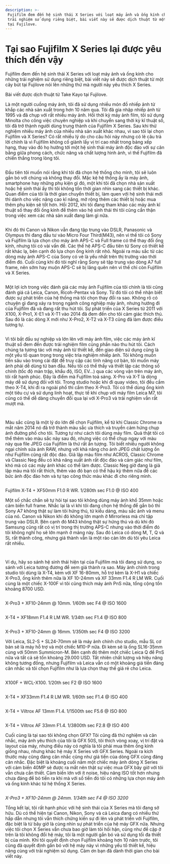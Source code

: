 ```yaml
---
description: >-
 Fujifilm đem đến hệ sinh thái X Series với loạt máy ảnh và ống kính cho những
 trải nghiệm sử dụng riêng biệt, bài viết này sẽ được dịch thuật từ một cây bút
 tại Fujilove.
---
```


# Tại sao Fujifilm X Series lại được yêu thích đến vậy

Fujifilm đem đến hệ sinh thái X Series với loạt máy ảnh và ống kính cho những trải nghiệm sử dụng riêng biệt, bài viết này sẽ được dịch thuật từ một cây bút tại Fujilove nói lên những thứ mà người này yêu thích X Series.

Bài viết được dịch thuật từ Take Kayo tại Fujilove.

Là một người cuồng máy ảnh, tôi đã sử dụng nhiều món đồ nhiếp ảnh từ khắp các nhà sản xuất trong hơn 10 năm qua. Tôi đã gia nhập nhiếp ảnh từ 1995 và đã chụp với rất nhiều máy ảnh. Hồi thời kỳ máy ảnh film, tôi sử dụng Minolta cho công việc chuyên nghiệp và khi chuyển sang thời kỳ kĩ thuật số, tôi đã trở thành người dùng trung thành của Fujifilm X Series. Sau khi thử nghiệm nhiều máy ảnh của nhiều nhà sản xuất khác nhau, vì sao tôi lại chọn Fujifilm và X Series? Có rất nhiều lý do cho câu hỏi này nhưng có lẽ câu trả lời chính là vì Fujifilm không cố giành lấy vị trí cao nhất trong bảng xếp hạng, thay vào đó họ hướng tới một hệ sinh thái máy ảnh độc đáo với sự cân bằng giữa phong cách, chức năng và chất lượng hình ảnh, vì thế Fujifilm đã chiến thắng trong lòng tôi.

<figure><img src="https://uploads-ssl.webflow.com/63f197dcac84aa46f4c59dfe/6437a6710485b36f4aa73ffb_Fujifilm-X-Series01.jpeg" alt=""><figcaption></figcaption></figure>

Đầu tiên tôi muốn nói rằng khi tôi đã chọn hệ thống cho mình, tôi sẽ luôn gắn bó với chúng và không thay đổi. Mặc kệ hệ thống ấy là máy ảnh, smartphone hay những phụ kiện gì đó, một khi tôi đã chọn nhà sản xuất hoặc hệ sinh thái ấy thì tôi không tốn thời gian nhìn sang các thiết bị khác. Quan điểm của tôi là thời gian chuyển thiết bị, làm quen với hệ sinh thái mới thì dành cho việc nâng cao kĩ năng, mở rộng thêm các thiết bị hoặc mua thêm phụ kiện sẽ tốt hơn. Hồi 2012, khi tôi đang tham khảo các máy ảnh kĩ thuật số thay đổi ống kính để thêm vào hệ sinh thái thì tôi cũng cẩn thận trong việc xem các nhà sản xuất đang làm gì nữa.

<figure><img src="https://uploads-ssl.webflow.com/63f197dcac84aa46f4c59dfe/6437a6735438ff15f31a398c_Fujifilm-X-Series03.jpeg" alt=""><figcaption></figcaption></figure>

Khi đó thì Canon và Nikon vẫn đang tập trung vào DSLR, Panasonic và Olympus thì đang đầu tư vào Micro Four Third(M43), nên vì thế tôi có Sony và Fujifilm là lựa chọn cho máy ảnh APS-C và Full frame có thể thay đổi ống kính, nhưng tôi có vài vấn đề. Các thế hệ APS-C đầu tiên từ Sony có thiết kế rất khác lạ, bên cạnh đó lựa chọn ống kính rất nhỏ. Ngoài ra màu sắc từ các dòng máy ảnh APS-C của Sony có vẻ là yếu nhất trên thị trường vào thời điểm đó. Cuối cùng khi đó tôi nghĩ rằng Sony sẽ tập trung vào dòng A7 full frame, nên sớm hay muộn APS-C sẽ bị lãng quên nên vì thế chỉ còn Fujifilm và X Series.

<figure><img src="https://uploads-ssl.webflow.com/63f197dcac84aa46f4c59dfe/6437a672c524926f8af28f7c_Fujifilm-X-Series04.jpeg" alt=""><figcaption></figcaption></figure>

Một lợi ích trong việc đánh giá các máy ảnh Fujifilm của tôi chính là tôi cũng đánh giá cả Leica, Canon, Ricoh-Pentax và Sony. Từ đó tôi có thể nhận biết được sự phát triển của hệ thống mà tôi chọn thay đổi ra sao. Không rõ có chuyện gì đang xảy ra trong ngành công nghiệp máy ảnh, nhưng hướng đi của Fujifilm đã và đang rất thu hút tôi. Sự phát triển của X Series từ 2011 với X100, X-Pro1, X-E1 và X-T1 vào 2014 đã đem đến cho tôi cảm giác thích thú. Sau đó là các dòng X mới như X-Pro2, X-T2 và X-T3 cũng đã làm được điều tương tự.

<figure><img src="https://uploads-ssl.webflow.com/63f197dcac84aa46f4c59dfe/6437a67119f659556cc7821e_Fujifilm-X-Series05.jpeg" alt=""><figcaption></figcaption></figure>

Vì tôi bắt đầu sự nghiệp và lớn lên với máy ảnh film, việc các máy ảnh kĩ thuật số đem đến được trải nghiệm film cũng phần nào thu hút tôi. Cách chúng ta tương tác với máy ảnh từ thiết kế, đến giao diện sử dụng cũng là một yếu tố quan trọng trong việc trỉa nghiệm nhiếp ảnh. Tôi không muốn tiến sâu vào trong cài đặt để truy cập các tính năng cơ bản, tôi muốn máy ảnh phải dễ dùng từ ban đầu. Nếu tôi có thể thấy và thiết lập các thông số chính (tốc độ màn trập, khẩu độ, ISO, EV…) qua các vòng vặn trên máy ảnh, tôi rất hạnh phúc. Đây là điểm mà Fujifilm toả sáng. X-Pro và X-T là dòng máy dễ sử dụng đối với tôi. Trong studio hoặc khi đi quay video, tôi đều cầm theo X-T4, khi đi ra ngoài phố thì cầm theo X-Pro3. Tôi có thể dùng ống kính một tiêu cự và sử dụng linh hoạt, thực tế khi chụp với máy film Leica M7, tôi cũng có thể dễ dàng chuyển đổi qua lại với X-Pro3 và trải nghiệm vẫn rất mượt mà.

<figure><img src="https://uploads-ssl.webflow.com/63f197dcac84aa46f4c59dfe/6437a672ac291d28b1d7a20e_Fujifilm-X-Series06.jpeg" alt=""><figcaption></figcaption></figure>

<figure><img src="https://uploads-ssl.webflow.com/63f197dcac84aa46f4c59dfe/6437a6714e5a5d02f4847d4b_Fujifilm-X-Series07.jpeg" alt=""><figcaption></figcaption></figure>

Màu sắc cũng là một lý do lớn để chọn Fujifilm, kể từ khi Classic Chrome ra mắt năm 2014 nó đã trở thành màu sắc ưa thích và truyền cảm hứng chụp ảnh đường phố cho tôi. Tương tự như cách tôi dùng máy film. Quả thật tôi có thể thêm vào màu sắc này sau đó, nhưng việc có thể chụp ngay với màu này qua file JPEG của Fujifilm là thứ rất ấn tượng. Tôi biết nhiều người không ngại chỉnh sửa ảnh RAW, nhưng với khả năng cho ảnh JPEG chất lượng ổn như Fujifilm cũng rất độc đáo. Giả lập màu film như ACROS, Classic Chrome và Classic Neg đều có khả năng xuất ảnh rất độc đáo và cảm giác như film, khó mà có các máy ảnh khác có thể làm được. Classic Neg giờ đang là giả lập màu mà tôi rất thích, thêm vào đó bạn có thể hậu kỳ thêm nữa để các bức ảnh độc đáo hơn và tự tạo công thức màu khác đi cho riêng mình.

<figure><img src="https://uploads-ssl.webflow.com/63f197dcac84aa46f4c59dfe/6437a672a0a3c3081e93df81_Fujifilm-X-Series08.jpeg" alt=""><figcaption></figcaption></figure>

Fujifilm X-T4 + XF50mm F1.0 R WR. 1/280th sec F1.0 @ ISO 400

Một số chắc chắn sẽ tự hỏi tại sao tôi không dùng máy ảnh khổ 35mm hoặc cảm biến full frame. Nhắc lại là vì khi tôi đang chọn hệ thống để gắn bó thì Sony A7 không thật sự làm tôi hứng thú, từ kiểu dáng, màu sắc ảnh và menu của nó. Canon và Nikon khi đó không lớn mạnh ở Mirrorless mà chỉ tập trung vào DSLR. Bên cạnh đó M43 không thật sự hứng thú và dù khi đó Samsung cũng rất có vị trí trong thị trường APS-C nhưng vào thời điểm đó tôi không nghĩ họ sẽ lớn mạnh ở mảng này. Sau đó Leica có dòng M, T, Q và SL rất thành công, nhưng giá thành vẫn là một rào cản lớn dù tôi yêu Leica rất nhiều.

<figure><img src="https://uploads-ssl.webflow.com/63f197dcac84aa46f4c59dfe/6437a674d96a2298745f3cea_Fujifilm-X-Series09.jpeg" alt=""><figcaption></figcaption></figure>

<figure><img src="https://uploads-ssl.webflow.com/63f197dcac84aa46f4c59dfe/6437a67436329bfd0eaa4acc_Fujifilm-X-Series010.jpeg" alt=""><figcaption></figcaption></figure>

Ví dụ, hãy so sánh hệ sinh thái hiện tại của Fujifilm mà tôi đang sử dụng, so sánh với Leica tương đương để xem giá thành ra sao. Máy ảnh chính trong studio tôi dùng là X-T4, kèm với XF 16-80mm, hỗ trợ kèm là X-H1 và chiếc X-Pro3, ống kính thêm nữa là XF 10-24mm và XF 33mm F1.4 R LM WR. Cuối cùng là một chiếc X-100F vì tôi cũng thích máy ảnh PnS nữa, tổng cộng tốn khoảng 8700 USD.

<figure><img src="https://uploads-ssl.webflow.com/63f197dcac84aa46f4c59dfe/6437a6720485b37551a73ffc_Fujifilm-X-Series011.jpeg" alt=""><figcaption></figcaption></figure>

X-Pro3 + XF10-24mm @ 10mm. 1/60th sec F4 @ ISO 1600

<figure><img src="https://uploads-ssl.webflow.com/63f197dcac84aa46f4c59dfe/6437a674e8478a4f6938ccd6_Fujifilm-X-Series012.jpeg" alt=""><figcaption></figcaption></figure>

X-T4 + XF18mm F1.4 R LM WR. 1/34th sec F1.4 @ ISO 800

<figure><img src="https://uploads-ssl.webflow.com/63f197dcac84aa46f4c59dfe/6437a6730bea4f75c82b6597_Fujifilm-X-Series013.jpeg" alt=""><figcaption></figcaption></figure>

X-Pro3 + XF10-24mm @ 16mm. 1/350th sec F4 @ ISO 3200

Với Leica, SL2-S + SL24-70mm sẽ là máy ảnh chính cho studio, mẫu SL cơ bản sẽ là máy hỗ trợ và một chiếc M10-P nữa. Đi kèm sẽ là ống SL16-35mm cùng với 50mm Summicron-M. Bên cạnh đó thêm một chiếc Leica Q để PnS nữa và tất cả sẽ tốn khoảng 29.000 USD. Tất nhiên chất lượng và hiệu năng không tương đồng, nhưng Fujifilm và Leica vẫn có một khoảng giá tiền đáng cân nhắc và tôi chọn Fujifilm như là lựa chọn thay thế giá rẻ cho Leica.

<figure><img src="https://uploads-ssl.webflow.com/63f197dcac84aa46f4c59dfe/6437a674459aa058c2f3688c_Fujifilm-X-Series014.jpeg" alt=""><figcaption></figcaption></figure>

X100F + WCL-X100. 1/20th sec F2 @ ISO 1600

<figure><img src="https://uploads-ssl.webflow.com/63f197dcac84aa46f4c59dfe/6437a67436329b3a09aa4acd_Fujifilm-X-Series015.jpeg" alt=""><figcaption></figcaption></figure>

X-T4 + XF33mm F1.4 R LM WR. 1/60th sec F1.4 @ ISO 400

<figure><img src="https://uploads-ssl.webflow.com/63f197dcac84aa46f4c59dfe/6437a675a15c9a00e3466f67_Fujifilm-X-Series016.jpeg" alt=""><figcaption></figcaption></figure>

X-T4 + Viltrox AF 13mm F1.4. 1/1500th sec F5.6 @ ISO 800

<figure><img src="https://uploads-ssl.webflow.com/63f197dcac84aa46f4c59dfe/6437a67575e4de23dafa990c_Fujifilm-X-Series017.jpeg" alt=""><figcaption></figcaption></figure>

X-T4 + Viltrox AF 33mm F1.4. 1/3800th sec F2.8 @ ISO 400

Cuối cùng là tại sao tôi không chọn GFX? Tôi cũng đã thử nghiệm và cân nhắc, máy ảnh yêu thích của tôi là GFX 50S, tôi thích vòng xoay, vị trí đặt và layout của máy, nhưng điều này có nghĩa là tôi phải mua thêm ống kính giống nhau, nhưng khác hệ máy X Series với GFX Series. Ngoài ra kích thước máy cũng đáng cân nhắc cũng như giá tiền của dòng GFX cũng đáng cân nhắc. Đặc biệt là khoảng cuối năm một chiếc máy ảnh dòng X Series với cảm biến 40MP sẽ được ra mắt nên thật sự việc mua GFX bây giờ với tôi vẫn chưa cần thiết. Cảm biến lớn với ít noise, hiệu năng ISO tốt hơn nhưng chưa đáng để bỏ tiền ra khi mà với số tiền đó tôi có những lựa chọn máy ảnh và ống kính khác từ hệ thống X Series.

<figure><img src="https://uploads-ssl.webflow.com/63f197dcac84aa46f4c59dfe/6437a676b792011f16b93a6e_Fujifilm-X-Series018.jpeg" alt=""><figcaption></figcaption></figure>

_X-Pro3 + XF10-24mm @ 24mm. 1/34th sec F4 @ ISO 3200_

Tổng kết lại, tôi rất hạnh phúc với hệ sinh thái của X Series mà tôi đang sở hữu. Dù có thể hiện tại Canon, Nikon, Sony và cả Leica đang có nhiều thứ hấp dẫn nhưng tôi vẫn thích chứng kiến sự đi lên và phát triển với Fujifilm, đặc biệt là từ bây giờ là cùng nhìn sự phát triển của hệ máy GFX nữa. Nhưng việc tôi chọn X Series vẫn chưa bao giờ làm tôi hối hận, cũng như đề cập ở trên là tôi không đổi hệ máy, tôi là một người gắn bó và sử dụng tối đa thiết bị của mình. Khi tôi quyết định chọn Fujifilm khoảng hơn 10 năm trước, tôi cũng đã quyết định gắn bó với hệ máy này vì những yếu tố thiết kế, hiệu năng cùng với trải nghiệm sử dụng. Cảm ơn bạn đã dành thời gian cho bài viết này.
